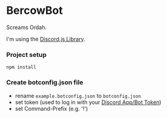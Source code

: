 # BercowBot
 Screams Ordah.
 
 I'm using the [Discord.js Library](https://discord.js.org/#/docs/main/stable/general/welcome).
 
### Project setup
```
npm install
```

### Create botconfig.json file
* rename `example.botconfig.json` to `botconfig.json` 
* set token (used to log in with your [Discord App/Bot Token](https://discordapp.com/developers/applications/))
* set Command-Prefix (e.g. '!')
